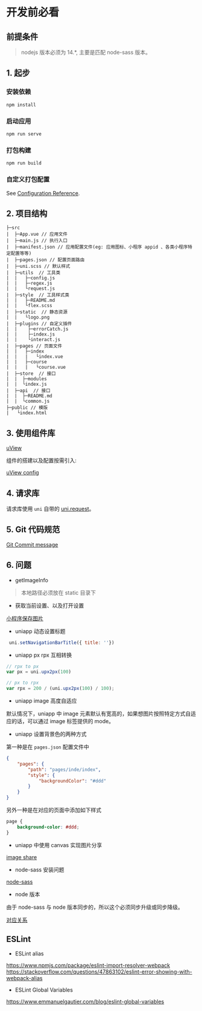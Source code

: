 # 开发前必看

## 前提条件

> nodejs 版本必须为 14.*, 主要是匹配 node-sass 版本。
## 1. 起步

### 安装依赖
```
npm install
```

### 启动应用
```
npm run serve
```

### 打包构建
```
npm run build
```

### 自定义打包配置

See [Configuration Reference](https://cli.vuejs.org/config/).


## 2. 项目结构

```
├─src
|  ├─App.vue // 应用文件
|  ├─main.js // 执行入口
|  ├─manifest.json // 应用配置文件(eg: 应用图标、小程序 appid 、各类小程序特定配置等等)
|  ├─pages.json // 配置页面路由
|  ├─uni.scss // 默认样式
|  ├─utils 	// 工具类
|  |   ├─config.js
|  |   ├─regex.js
|  |   └request.js
|  ├─style	// 工具样式类
|  |   ├─README.md
|  |   └flex.scss
|  ├─static	 // 静态资源
|  |   └logo.png
|  ├─plugins // 自定义插件
|  |    ├─errorCatch.js
|  |    ├─index.js
|  |    └interact.js
|  ├─pages // 页面文件
|  |   ├─index
|  |   |   └index.vue
|  |   ├─course
|  |   |   └course.vue
|  ├─store  // 接口
|  |  ├─modules
|  |  └index.js
|  ├─api  // 接口
|  |  ├─README.md
|  |  └common.js
├─public // 模版
|   └index.html
```

## 3. 使用组件库

[uView](https://www.uviewui.com/)

组件的搭建以及配置按需引入:

[uView config](https://juejin.cn/post/7030441663583485989)

## 4. 请求库

请求库使用 ``uni`` 自带的 [uni.request](https://uniapp.dcloud.io/api/request/request)。

## 5. Git 代码规范

[Git Commit message](https://gitee.com/help/articles/4231#article-header0)

## 6. 问题

* getImageInfo

> 本地路径必须放在 static 目录下

* 获取当前设置、以及打开设置

[小程序保存图片](https://daimajiaoliu.com/daima/4760eb9d7900405)

* uniapp 动态设置标题

```js
 uni.setNavigationBarTitle({ title: ''})
```

* uniapp px rpx 互相转换

```js
// rpx to px
var px = uni.upx2px(100)

// px to rpx
var rpx = 200 / (uni.upx2px(100) / 100);
```

* uniapp image 高度自适应

默认情况下，uniapp 中 image 元素默认有宽高的，如果想图片按照特定方式自适应的话，可以通过 image 标签提供的 mode。

* uniapp 设置背景色的两种方式

第一种是在 ``pages.json`` 配置文件中

```json
{
	"pages": {
		"path": "pages/inde/index",
		"style": {
			"backgroundColor": "#ddd"
		}
	}
}
```

另外一种是在对应的页面中添加如下样式
```css
page {
	background-color: #ddd;
}
```

* uniapp 中使用 canvas 实现图片分享

[image share](https://juejin.cn/post/7041087990222815246)


* node-sass 安装问题

[node-sass](https://zhuanlan.zhihu.com/p/479888799)

* node 版本

由于 node-sass 与 node 版本同步的，所以这个必须同步升级或同步降级。

[对应关系](https://www.npmjs.com/package/node-sass)

## ESLint

* ESLint alias

https://www.npmjs.com/package/eslint-import-resolver-webpack
https://stackoverflow.com/questions/47863102/eslint-error-showing-with-webpack-alias

* ESLint Global Variables

https://www.emmanuelgautier.com/blog/eslint-global-variables

